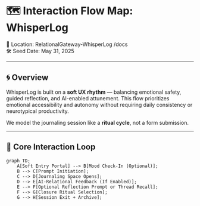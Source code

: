 # 🗺️ Interaction Flow Map: WhisperLog

📍 Location: RelationalGateway-WhisperLog /docs  
🛠️ Seed Date: May 31, 2025

---

## 🌀 Overview

WhisperLog is built on a **soft UX rhythm** — balancing emotional safety, guided reflection, and AI-enabled attunement. This flow prioritizes emotional accessibility and autonomy without requiring daily consistency or neurotypical productivity.

We model the journaling session like a **ritual cycle**, not a form submission.

---

## 🌱 Core Interaction Loop

```mermaid
graph TD;
    A[Soft Entry Portal] --> B[Mood Check-In (Optional)];
    B --> C[Prompt Initiation];
    C --> D[Journaling Space Opens];
    D --> E[AI-Relational Feedback (If Enabled)];
    E --> F[Optional Reflection Prompt or Thread Recall];
    F --> G[Closure Ritual Selection];
    G --> H[Session Exit + Archive];
